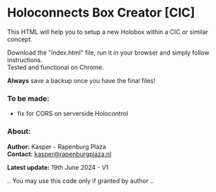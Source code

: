 # Holoconnects Box Creator [CIC]

This HTML will help you to setup a new Holobox within a CIC or similar concept.<br> 

Download the "index.html" file, run it in your browser and simply follow instructions.<br>
Tested and functional on Chrome.

**Always** save a backup once you have the final files!

### To be made:
- fix for CORS on serverside Holocontrol


### About:

**Author:** Kasper - Rapenburg Plaza<br>
**Contact:** kasper@rapenburgplaza.nl<br>

**Latest update:** 19th June 2024 - V1<br>

.. You may use this code only if granted by author .. 

